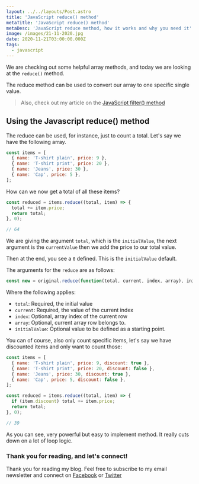 ```yaml
---
layout: ../../layouts/Post.astro
title: 'JavaScript reduce() method'
metaTitle: 'JavaScript reduce() method'
metaDesc: 'JavaScript reduce method, how it works and why you need it'
image: /images/21-11-2020.jpg
date: 2020-11-21T03:00:00.000Z
tags:
  - javascript
---
```


We are checking out some helpful array methods, and today we are looking at the `reduce()` method.

The reduce method can be used to convert our array to one specific single value.

> Also, check out my article on the [JavaScript filter() method](https://daily-dev-tips.com/posts/javascript-filter-method/)

## Using the Javascript reduce() method

The reduce can be used, for instance, just to count a total. Let's say we have the following array.

```js
const items = [
  { name: 'T-shirt plain', price: 9 },
  { name: 'T-shirt print', price: 20 },
  { name: 'Jeans', price: 30 },
  { name: 'Cap', price: 5 },
];
```

How can we now get a total of all these items?

```js
const reduced = items.reduce((total, item) => {
  total += item.price;
  return total;
}, 0);

// 64
```

We are giving the argument `total`, which is the `initialValue`, the next argument is the `currentValue` then we add the price to our total value.

Then at the end, you see a `0` defined. This is the `initialValue` default.

The arguments for the `reduce` are as follows:

```js
const new = original.reduce(function(total, current, index, array), initialValue);
```

Where the following applies:

- `total`: Required, the initial value
- `current`: Required, the value of the current index
- `index`: Optional, array index of the current row
- `array`: Optional, current array row belongs to.
- `initialValue`: Optional value to be defined as a starting point.

You can of course, also only count specific items, let's say we have discounted items and only want to count those:

```js
const items = [
  { name: 'T-shirt plain', price: 9, discount: true },
  { name: 'T-shirt print', price: 20, discount: false },
  { name: 'Jeans', price: 30, discount: true },
  { name: 'Cap', price: 5, discount: false },
];

const reduced = items.reduce((total, item) => {
  if (item.discount) total += item.price;
  return total;
}, 0);

// 39
```

As you can see, very powerful but easy to implement method. It really cuts down on a lot of loop logic.

### Thank you for reading, and let's connect!

Thank you for reading my blog. Feel free to subscribe to my email newsletter and connect on [Facebook](https://www.facebook.com/DailyDevTipsBlog) or [Twitter](https://twitter.com/DailyDevTips1)
